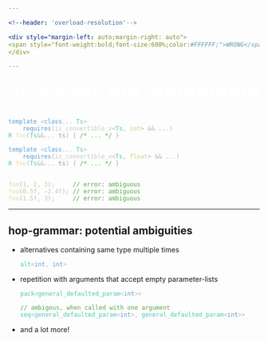 ```yaml
---

<!--header: 'overload-resolution'-->

<div style="margin-left: auto;margin-right: auto">
<span style="font-weight:bold;font-size:600%;color:#FFFFFF;">WRONG</span>
</div>

---
```


<!--header: 'overload-resolution'-->

<div style="margin-left: auto;margin-right: auto">
<span style="font-weight:bold;font-size:300%;color:#FFFFFF">all 3 calls are ambiguous</span>
</div>

<br/>

<pre style="_font-size:100%"><code><span style="color:#569cd6;">template</span>&nbsp;<span style="color:#b4b4b4;">&lt;</span><span style="color:#569cd6;">class</span><span style="color:#b4b4b4;">...</span>&nbsp;<span style="color:#4ec9b0;">Ts</span><span style="color:#b4b4b4;">&gt;</span><br/>&nbsp;&nbsp;&nbsp;&nbsp;<span style="color:#569cd6;">requires</span><span style="color:#b4b4b4;">(</span><span style="color:#c8c8c8;">is_convertible_v</span><span style="color:#b4b4b4;">&lt;</span><span style="color:#4ec9b0;">Ts</span><span style="color:#b4b4b4;">,</span>&nbsp;<span style="color:#569cd6;color:#dcdcaa;font-weight:bold;">int</span><span style="color:#b4b4b4;">&gt;</span>&nbsp;<span style="color:#b4b4b4;">&amp;&amp;</span>&nbsp;<span style="color:#b4b4b4;">...)</span><br/><span style="color:#4ec9b0;">R</span>&nbsp;<span style="color:#dcdcaa;">foo</span><span style="color:#b4b4b4;">(</span><span style="color:#4ec9b0;">Ts</span><span style="color:#b4b4b4;">&amp;&amp;...</span>&nbsp;<span style="color:#9a9a9a;">ts</span><span style="color:#b4b4b4;">)</span>&nbsp;<span style="color:#b4b4b4;">{</span>&nbsp;<span style="color:#57a64a;">/*&nbsp;...&nbsp;*/</span>&nbsp;<span style="color:#b4b4b4;">}</span><br/><br/><span style="color:#569cd6;">template</span>&nbsp;<span style="color:#b4b4b4;">&lt;</span><span style="color:#569cd6;">class</span><span style="color:#b4b4b4;">...</span>&nbsp;<span style="color:#4ec9b0;">Ts</span><span style="color:#b4b4b4;">&gt;</span><br/>&nbsp;&nbsp;&nbsp;&nbsp;<span style="color:#569cd6;">requires</span><span style="color:#b4b4b4;">(</span><span style="color:#c8c8c8;">is_convertible_v</span><span style="color:#b4b4b4;">&lt;</span><span style="color:#4ec9b0;">Ts</span><span style="color:#b4b4b4;">,</span>&nbsp;<span style="color:#569cd6;color:#dcdcaa;font-weight:bold;">float</span><span style="color:#b4b4b4;">&gt;</span>&nbsp;<span style="color:#b4b4b4;">&amp;&amp;</span>&nbsp;<span style="color:#b4b4b4;">...)</span><br/><span style="color:#4ec9b0;">R</span>&nbsp;<span style="color:#dcdcaa;">foo</span><span style="color:#b4b4b4;">(</span><span style="color:#4ec9b0;">Ts</span><span style="color:#b4b4b4;">&amp;&amp;...</span>&nbsp;<span style="color:#9a9a9a;">ts</span><span style="color:#b4b4b4;">)</span>&nbsp;<span style="color:#b4b4b4;">{</span>&nbsp;<span style="color:#57a64a;">/*&nbsp;...&nbsp;*/</span>&nbsp;<span style="color:#b4b4b4;">}</span><br/><br/><br/><span style="color:#dcdcaa;">foo</span><span style="color:#b4b4b4;">(</span><span style="color:#b5cea8;">1</span><span style="color:#b4b4b4;">,</span>&nbsp;<span style="color:#b5cea8;">2</span><span style="color:#b4b4b4;">,</span>&nbsp;<span style="color:#b5cea8;">3</span><span style="color:#b4b4b4;">);</span>&nbsp;&nbsp;&nbsp;&nbsp;&nbsp;<span style="color:#57a64a;">//&nbsp;error: ambiguous</span><br/><span style="color:#dcdcaa;">foo</span><span style="color:#b4b4b4;">(</span><span style="color:#b5cea8;">0.5f</span><span style="color:#b4b4b4;">,</span>&nbsp;<span style="color:#b4b4b4;">-</span><span style="color:#b5cea8;">2.4f</span><span style="color:#b4b4b4;">);</span>&nbsp;<span style="color:#57a64a;">//&nbsp;error: ambiguous</span><br/><span style="color:#dcdcaa;">foo</span><span style="color:#b4b4b4;">(</span><span style="color:#b5cea8;">1.5f</span><span style="color:#b4b4b4;">,</span>&nbsp;<span style="color:#b5cea8;">3</span><span style="color:#b4b4b4;">);</span>&nbsp;&nbsp;&nbsp;&nbsp;&nbsp;<span style="color:#57a64a;">//&nbsp;error: ambiguous</span><br/></code></pre>



---
<!--header: 'hop-grammar: potential ambiguities'-->

## hop-grammar: potential ambiguities
* alternatives containing same type multiple times<pre style="_font-size:100%"><code><span style="color:#4ec9b0;">alt</span><span style="color:#b4b4b4;">&lt;</span><span style="color:#569cd6;">int</span><span style="color:#b4b4b4;">,</span>&nbsp;<span style="color:#569cd6;">int</span><span style="color:#b4b4b4;">&gt;</span><br/></code></pre>
* repetition with arguments that accept empty parameter-lists<pre ><code><span style="color:#4ec9b0;">pack</span><span style="color:#b4b4b4;">&lt;</span><span style="color:#4ec9b0;">general_defaulted_param</span><span style="color:#b4b4b4;">&lt;</span><span style="color:#569cd6;">int</span><span style="color:#b4b4b4;">&gt;&gt;</span><br/><br/><span style="color:#57a64a;">//&nbsp;ambigous,&nbsp;when&nbsp;called&nbsp;with&nbsp;one&nbsp;argument</span><br/><span style="color:#4ec9b0;">seq</span><span style="color:#b4b4b4;">&lt;</span><span style="color:#4ec9b0;">general_defaulted_param</span><span style="color:#b4b4b4;">&lt;</span><span style="color:#569cd6;">int</span><span style="color:#b4b4b4;">&gt;,</span>&nbsp;<span style="color:#4ec9b0;">general_defaulted_param</span><span style="color:#b4b4b4;">&lt;</span><span style="color:#569cd6;">int</span><span style="color:#b4b4b4;">&gt;&gt;</span><br/></code></pre>
* and a lot more!
